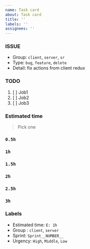 ```yaml
---
name: Task card
about: Task card
title: ''
labels: ''
assignees: ''
---
```


### ISSUE

- Group: `client`, `server`, `sr`
- Type: `bug`, `feature`, `delete`
- Detail: fix actions from client redux

### TODO

1. [ ] Job1
2. [ ] Job2
3. [ ] Job3

### Estimated time

> Pick one

### `0.5h`

### `1h`

### `1.5h`

### `2h`

### `2.5h`

### `3h`

### Labels

- Estimated time: `E: 1h`
- Group : `client`, `server`
- Sprint: `Sprint__NUMBER__`
- Urgency: `High`, `Middle`, `Low`
